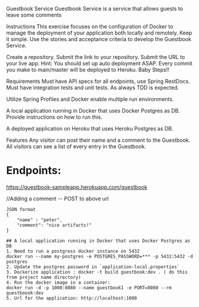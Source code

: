 Guestbook Service
Guestbook Service is a service that allows guests to leave some comments

Instructions
This exercise focuses on the configuration of Docker to manage the deployment of your application both locally and remotely. Keep it simple. Use the stories and acceptance criteria to develop the Guestbook Service.

Create a repository.
Submit the link to your repository.
Submit the URL to your live app.
Hint: You should set up auto deployment ASAP. Every commit you make to main/master will be deployed to Heroku. Baby Steps!!

Requirements
Must have API specs for all endpoints, use Spring RestDocs.
Must have integration tests and unit tests.
As always TDD is expected.

Utilize Spring Profiles and Docker enable multiple run environments.

A local application running in Docker that uses Docker Postgres as DB. Provide instructions on how to run this.

A deployed application on Heroku that uses Heroku Postgres as DB.

Features
Any visitor can post their name and a comment to the Guestbook.
All visitors can see a list of every entry in the Guestbook.


# Endpoints:
https://guestbook-sampleapp.herokuapp.com/guestbook

//Adding a comment -- POST to above url
````
JSON format
{
    "name" : "peter",
    "comment": "nice artifacts!"
}

## A local application running in Docker that uses Docker Postgres as DB
1. Need to run a postgress docker instance on 5432
docker run --name my-postgres -e POSTGRES_PASSWORD=*** -p 5432:5432 -d postgres
2. Update the postgres password in `application-local.properties`
3. Dockerize application : docker -t build guestbook:dev . ( do this from project name directory)
4. Run the docker image in a container:   
docker run -d -p 1000:8080 --name guestbook1 -e PORT=8080 --rm guestboook:dev
5. Url for the application: http://localhost:1000
